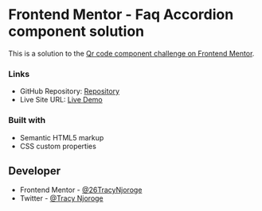 # Frontend Mentor - Faq Accordion component solution

This is a solution to the [Qr code component challenge on Frontend Mentor](https://www.frontendmentor.io/challenges/faq-accordion-wyfFdeBwBz).

### Links

- GitHub Repository: [Repository](https://github.com/26TracyNjoroge/Frontend-Mentor-js/tree/main/faq-accordion)
- Live Site URL: [Live Demo](https://frontend-mentor-js-faq-accordion.vercel.app/)

### Built with

- Semantic HTML5 markup
- CSS custom properties

## Developer

- Frontend Mentor - [@26TracyNjoroge](https://www.frontendmentor.io/profile/26TracyNjoroge)
- Twitter - [@Tracy Njoroge](https://x.com/TracyNjoro90134)
